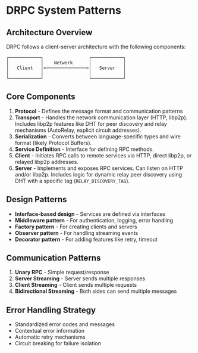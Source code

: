 # DRPC System Patterns

## Architecture Overview

DRPC follows a client-server architecture with the following components:

```
┌────────────┐                 ┌────────────┐
│            │    Network      │            │
│   Client   │<───────────────>│   Server   │
│            │                 │            │
└────────────┘                 └────────────┘
```

## Core Components

1. **Protocol** - Defines the message format and communication patterns
2. **Transport** - Handles the network communication layer (HTTP, libp2p). Includes libp2p features like DHT for peer discovery and relay mechanisms (AutoRelay, explicit circuit addresses).
3. **Serialization** - Converts between language-specific types and wire format (likely Protocol Buffers).
4. **Service Definition** - Interface for defining RPC methods.
5. **Client** - Initiates RPC calls to remote services via HTTP, direct libp2p, or relayed libp2p addresses.
6. **Server** - Implements and exposes RPC services. Can listen on HTTP and/or libp2p. Includes logic for dynamic relay peer discovery using DHT with a specific tag (`RELAY_DISCOVERY_TAG`).

## Design Patterns

- **Interface-based design** - Services are defined via interfaces
- **Middleware pattern** - For authentication, logging, error handling
- **Factory pattern** - For creating clients and servers
- **Observer pattern** - For handling streaming events
- **Decorator pattern** - For adding features like retry, timeout

## Communication Patterns

1. **Unary RPC** - Simple request/response
2. **Server Streaming** - Server sends multiple responses
3. **Client Streaming** - Client sends multiple requests
4. **Bidirectional Streaming** - Both sides can send multiple messages

## Error Handling Strategy

- Standardized error codes and messages
- Contextual error information
- Automatic retry mechanisms
- Circuit breaking for failure isolation
